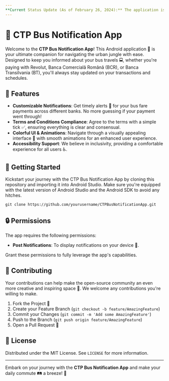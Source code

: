 ```yaml
---
**Current Status Update (As of February 26, 2024):** The application is currently undergoing the review process for inclusion in the Google Play Store. We will promptly update this document with the installation link once it has received approval for production release.
---
```



# 🚌 CTP Bus Notification App

Welcome to the **CTP Bus Notification App**! This Android application 📱 is your ultimate companion for navigating the urban jungle with ease. Designed to keep you informed about your bus travels 🚍, whether you're paying with Revolut, Banca Comercială Română (BCR), or Banca Transilvania (BT), you'll always stay updated on your transactions and schedules. 

## 🌟 Features

- **Customizable Notifications**: Get timely alerts 🚨 for your bus fare payments across different banks. No more guessing if your payment went through!
- **Terms and Conditions Compliance**: Agree to the terms with a simple tick ✅, ensuring everything is clear and consensual.
- **Colorful UI & Animations**: Navigate through a visually appealing interface 🎨 with smooth animations for an enhanced user experience.
- **Accessibility Support**: We believe in inclusivity, providing a comfortable experience for all users ♿.

## 🚀 Getting Started

Kickstart your journey with the CTP Bus Notification App by cloning this repository and importing it into Android Studio. Make sure you're equipped with the latest version of Android Studio and the Android SDK to avoid any hitches.

`git clone https://github.com/yourusername/CTPBusNotificationApp.git`

## 🔒 Permissions

The app requires the following permissions:

- **Post Notifications**: To display notifications on your device 📲.

Grant these permissions to fully leverage the app's capabilities.

## 👥 Contributing

Your contributions can help make the open-source community an even more creative and inspiring space 🌈. We welcome any contributions you're willing to make.

1. Fork the Project 🍴
2. Create your Feature Branch (`git checkout -b feature/AmazingFeature`)
3. Commit your Changes (`git commit -m 'Add some AmazingFeature'`)
4. Push to the Branch (`git push origin feature/AmazingFeature`)
5. Open a Pull Request 📄

## 📄 License

Distributed under the MIT License. See `LICENSE` for more information.


---

Embark on your journey with the **CTP Bus Notification App** and make your daily commute 🛤️ a breeze! 🎉
